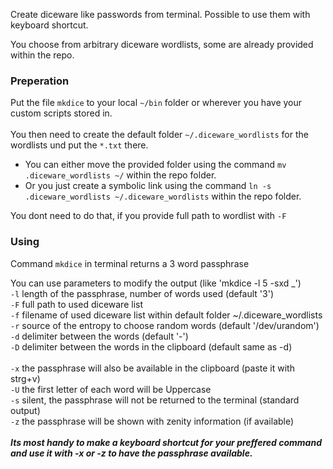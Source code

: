 Create diceware like passwords from terminal. Possible to use them with keyboard shortcut.

You choose from arbitrary diceware wordlists, some are already provided within the repo.

### Preperation
Put the file `mkdice` to your local `~/bin` folder or wherever you have your custom scripts stored in.\
\
You then need to create the default folder `~/.diceware_wordlists` for the wordlists und put the `*.txt` there.
* You can either move the provided folder using the command `mv .diceware_wordlists ~/` within the repo folder.
* Or you just create a symbolic link using the command `ln -s .diceware_wordlists ~/.diceware_wordlists` within the repo folder.

You dont need to do that, if you provide full path to wordlist with `-F`

### Using
Command `mkdice` in terminal returns a 3 word passphrase

You can use parameters to modify the output (like 'mkdice -l 5 -sxd _')\
`-l` length of the passphrase, number of words used (default '3')\
`-F` full path to used diceware list\
`-f` filename of used diceware list within default folder ~/.diceware_wordlists\
`-r` source of the entropy to choose random words (default '/dev/urandom')\
`-d` delimiter between the words (default '-')\
`-D` delimiter between the words in the clipboard (default same as -d)\
\
`-x` the passphrase will also be available in the clipboard (paste it with strg+v)\
`-U` the first letter of each word will be Uppercase\
`-s` silent, the passphrase will not be returned to the terminal (standard output)\
`-z` the passphrase will be shown with zenity information (if available)\
\
***Its most handy to make a keyboard shortcut for your preffered command and use it with -x or -z to have the passphrase available.***
